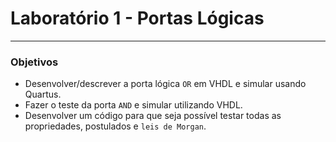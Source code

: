 # Laboratório 1 - Portas Lógicas
----
### Objetivos

- Desenvolver/descrever a porta lógica `OR` em VHDL e simular usando Quartus.
- Fazer o teste da porta `AND` e simular utilizando VHDL.
- Desenvolver um código para que seja possível testar todas as propriedades,
postulados e `leis de Morgan`.
